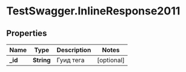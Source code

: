 # TestSwagger.InlineResponse2011

## Properties

Name | Type | Description | Notes
------------ | ------------- | ------------- | -------------
**_id** | **String** | Гуид тега | [optional] 


